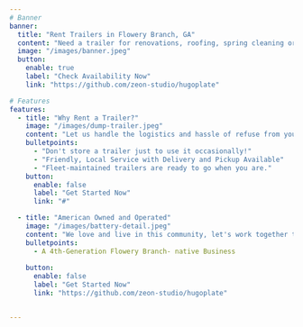 ```yaml
---
# Banner
banner:
  title: "Rent Trailers in Flowery Branch, GA"
  content: "Need a trailer for renovations, roofing, spring cleaning or junk removal?"
  image: "/images/banner.jpeg"
  button:
    enable: true
    label: "Check Availability Now"
    link: "https://github.com/zeon-studio/hugoplate"

# Features
features:
  - title: "Why Rent a Trailer?"
    image: "/images/dump-trailer.jpeg"
    content: "Let us handle the logistics and hassle of refuse from your project."
    bulletpoints:
      - "Don't store a trailer just to use it occasionally!"
      - "Friendly, Local Service with Delivery and Pickup Available"
      - "Fleet-maintained trailers are ready to go when you are."
    button:
      enable: false
      label: "Get Started Now"
      link: "#"

  - title: "American Owned and Operated"
    image: "/images/battery-detail.jpeg"
    content: "We love and live in this community, let's work together to make it better." 
    bulletpoints:
      - A 4th-Generation Flowery Branch- native Business
      
    button:
      enable: false
      label: "Get Started Now"
      link: "https://github.com/zeon-studio/hugoplate"


---
```


